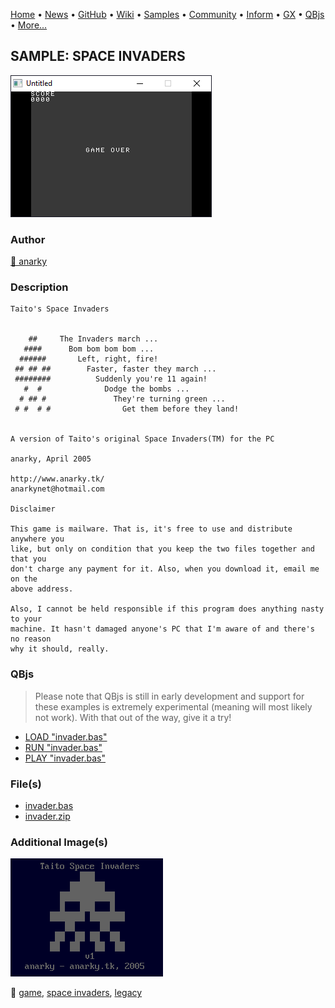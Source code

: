 [Home](https://qb64.com) • [News](../../news.md) • [GitHub](https://github.com/QB64Official/qb64) • [Wiki](https://github.com/QB64Official/qb64/wiki) • [Samples](../../samples.md) • [Community](../../community.md) • [Inform](../../inform.md) • [GX](../../gx.md) • [QBjs](../../qbjs.md) • [More...](../../more.md)

## SAMPLE: SPACE INVADERS

![ss1.png](img/ss1.png)

### Author

[🐝 anarky](../anarky.md) 

### Description

```text
Taito's Space Invaders


    ##     The Invaders march ...
   ####      Bom bom bom bom ...
  ######       Left, right, fire!
 ## ## ##        Faster, faster they march ...
 ########          Suddenly you're 11 again!
   #  #              Dodge the bombs ...
  # ## #               They're turning green ...
 # #  # #                Get them before they land!


A version of Taito's original Space Invaders(TM) for the PC

anarky, April 2005

http://www.anarky.tk/
anarkynet@hotmail.com

Disclaimer

This game is mailware. That is, it's free to use and distribute anywhere you
like, but only on condition that you keep the two files together and that you
don't charge any payment for it. Also, when you download it, email me on the
above address.

Also, I cannot be held responsible if this program does anything nasty to your
machine. It hasn't damaged anyone's PC that I'm aware of and there's no reason
why it should, really.
```

### QBjs

> Please note that QBjs is still in early development and support for these examples is extremely experimental (meaning will most likely not work). With that out of the way, give it a try!

* [LOAD "invader.bas"](https://v6p9d9t4.ssl.hwcdn.net/html/5963335/index.html?src=https://qb64.com/samples/space-invaders/src/invader.bas)
* [RUN "invader.bas"](https://v6p9d9t4.ssl.hwcdn.net/html/5963335/index.html?mode=auto&src=https://qb64.com/samples/space-invaders/src/invader.bas)
* [PLAY "invader.bas"](https://v6p9d9t4.ssl.hwcdn.net/html/5963335/index.html?mode=play&src=https://qb64.com/samples/space-invaders/src/invader.bas)

### File(s)

* [invader.bas](src/invader.bas)
* [invader.zip](src/invader.zip)

### Additional Image(s)

![ss2.png](img/ss2.png)

🔗 [game](../game.md), [space invaders](../space-invaders.md), [legacy](../legacy.md)
